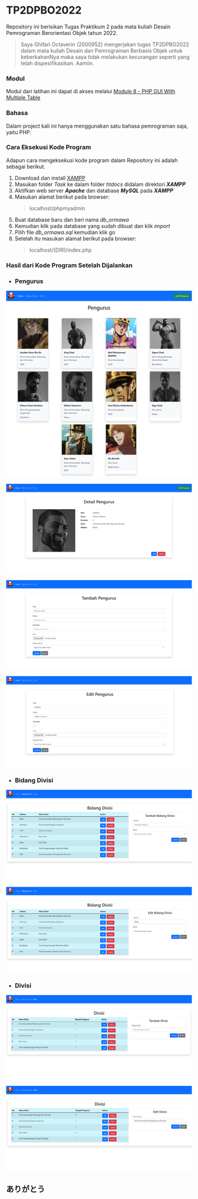 # TP2DPBO2022

Repository ini berisikan Tugas Praktikum 2 pada mata kuliah Desain Pemrograman Berorientasi Objek tahun 2022.

> Saya Ghifari Octaverin (2000952) mengerjakan tugas TP2DPBO2022 dalam mata kuliah Desain dan Pemrograman Berbasis Objek untuk keberkahanNya maka saya tidak melakukan kecurangan seperti yang telah dispesifikasikan. Aamiin.

### Modul

Modul dari latihan ini dapat di akses melalui [Module 8 - PHP GUI With Multiple Table](https://docs.google.com/document/d/1eSmmgE7nD2lO_X2-4vK2F98Fd9M-La8K/edit)

### Bahasa

Dalam project kali ini hanya menggunakan satu bahasa pemrograman saja, yaitu PHP.

### Cara Eksekusi Kode Program

Adapun cara mengeksekusi kode program dalam Repository ini adalah sebagai berikut.

1. Download dan install [XAMPP](https://sourceforge.net/projects/xampp/files/XAMPP%20Windows/7.1.32/)
2. Masukan folder _Task_ ke dalam folder _htdocs_ didalam direktori **_XAMPP_**
3. Aktifkan web server **_Apache_** dan database **_MySQL_** pada **_XAMPP_**
4. Masukan alamat berikut pada browser:
   > localhost/phpmyadmin
5. Buat database baru dan beri nama _db_ormawa_
6. Kemudian klik pada database yang sudah dibuat dan klik _import_
7. Pilih file _db_ormawa.sql_ kemudian klik go
8. Setelah itu masukan alamat berikut pada browser:
   > localhost/(DIR)/index.php

### Hasil dari Kode Program Setelah Dijalankan

- ### Pengurus

<p align="center">
  <img src="https://github.com/ghifari21/TP2DPBO2022/blob/e24eadfa046c0d75dfca2be3505437980dcdb3e8/Screenshots/Pengurus.png" alt="Pengurus"/>
</p>
<p align="center">
  <img src="https://github.com/ghifari21/TP2DPBO2022/blob/e24eadfa046c0d75dfca2be3505437980dcdb3e8/Screenshots/DetailPengurus.png" alt="Detail Pengurus"/>
</p>
<p align="center">
  <img src="https://github.com/ghifari21/TP2DPBO2022/blob/e24eadfa046c0d75dfca2be3505437980dcdb3e8/Screenshots/TambahPengurus.png" alt="Tambah Pengurus"/>
</p>
<p align="center">
  <img src="https://github.com/ghifari21/TP2DPBO2022/blob/e24eadfa046c0d75dfca2be3505437980dcdb3e8/Screenshots/EditPengurus.png" alt="Edit Pengurus"/>
</p>

- ### Bidang Divisi

<p align="center">
  <img src="https://github.com/ghifari21/TP2DPBO2022/blob/e24eadfa046c0d75dfca2be3505437980dcdb3e8/Screenshots/BidangDivisi.png" alt="Bidang Divisi"/>
</p>
<p align="center">
  <img src="https://github.com/ghifari21/TP2DPBO2022/blob/e24eadfa046c0d75dfca2be3505437980dcdb3e8/Screenshots/EditBidangDivisi.png" alt="Edit Bidang Divisi"/>
</p>

- ### Divisi

<p align="center">
  <img src="https://github.com/ghifari21/TP2DPBO2022/blob/e24eadfa046c0d75dfca2be3505437980dcdb3e8/Screenshots/Divisi.png" alt="Divisi"/>
</p>
<p align="center">
  <img src="https://github.com/ghifari21/TP2DPBO2022/blob/e24eadfa046c0d75dfca2be3505437980dcdb3e8/Screenshots/EditDivisi.png" alt="Edit Divisi"/>
</p>

## ありがとう

